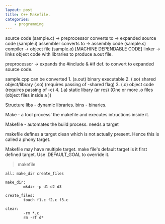 ```yaml
---
layout: post
title: C++ Makefile.
categories: 
    - programming
---
```



source code (sample.c) -> 
preprocessor converts to -> expanded source code (sample.i)
assembler converts to -> assembly code (sample.s)
compiler -> object file (sample.o) [MACHINE DEPENDABLE CODE]
linker -> links object code with libraries to produce a.out file.

preprocessor -> expands the #include & #if def. to convert to expanded source code.

sample.cpp 
    can be converted 
        1. (a.out) binary executable 
        2. (.so) shared object/library (.so) (requires passing of -shared flag)
        3. (.o) object code (requires passing of -c)
        4. (.a) static libary (ar rcs) (One or more .o files (object files inside a )) 

Structure
    libs - dynamic libraries.
    bins - binaries.

Make - a tool
    process' the makefile and executes intructions inside it.

Makefile - 
    automates the build process.
    needs a target

makefile defines a target clean which is not actually present. Hence this is called a phony target.

Makefile may have multiple target.
make file's default target is it first defined target.
Use .DEFAULT_GOAL to override it.

> makefile
```
all: make_dir create_files

make_dir:
        mkdir -p d1 d2 d3

create_files:
        touch f1.c f2.c f3.c

clear:
        -rm *.c
        rm -rf d*
```

